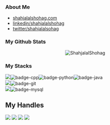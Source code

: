 ### About Me
- [shahjalalshohag.com](https://shahjalalshohag.com/)
- [linkedin/shahjalalshohag](https://www.linkedin.com/in/shahjalalshohag/)
- [twitter/shahjalalsohag](https://twitter.com/shahjalalsohag)

### My Github Stats
<p align="center"> <img src="https://github-readme-stats.vercel.app/api?username=ShahjalalShohag&show_icons=true&count_private=true&theme=dark" alt="ShahjalalShohag" />

### My Stacks
<img src="https://img.shields.io/badge/Languages-151515?style=for-the-badge&logo=plex&logoColor=FFFFFF">![badge-cpp](https://img.shields.io/badge/c%2B%2B-151515?style=for-the-badge&logo=c%2B%2B&logoColor=79740e&labelColor=151515)![badge-python](https://img.shields.io/badge/python-151515?style=for-the-badge&logo=python&logoColor=79740e&labelColor=151515)![badge-java](https://img.shields.io/badge/java-151515?style=for-the-badge&logo=java&logoColor=79740e&labelColor=151515) <br/>
<img src="https://img.shields.io/badge/Frameworks-151515?style=for-the-badge&logo=IPFS&logoColor=FFFFFF">![badge-git](https://img.shields.io/badge/git-151515?style=for-the-badge&logo=git&logoColor=79740e&labelColor=151515) <br/>
<img src="https://img.shields.io/badge/Database-151515?style=for-the-badge&logo=Redis&logoColor=FFFFFF">![badge-mysql](https://img.shields.io/badge/mysql-151515?style=for-the-badge&logo=mysql&logoColor=79740e&labelColor=151515)

## My Handles
 [<img src="https://img.shields.io/badge/ShahjalalShohag-151515?style=for-the-badge&logo=linkedin&logoColor=white">](https://www.linkedin.com/in/shahjalal-shohag-394332156/)
 [<img src="https://img.shields.io/badge/ShahjalalShohag-151515?style=for-the-badge&logo=SVG&logoColor=79740e">](https://profile-summary-for-github.com/user/ShahjalalShohag) 
 [<img src="https://img.shields.io/badge/YouKn0wWho-151515?style=for-the-badge&logo=SVG&logoColor=79740e">](https://codeforces.com/profile/YouKn0wWho) 
 [<img src="https://img.shields.io/badge/sjshohag-151515?style=for-the-badge&logo=SVG&logoColor=79740e">](https://www.codechef.com/users/sjshohag) 

